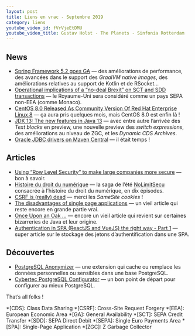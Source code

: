 ```yaml
---
layout: post
title: Liens en vrac - Septembre 2019
category: liens
youtube_video_id: fVrVjeEtDMU
youtube_video_title: Gustav Holst - The Planets - Sinfonia Rotterdam
---
```


## News

* [Spring Framework 5.2 goes GA](https://spring.io/blog/2019/09/30/spring-framework-5-2-goes-ga)
  — des améliorations de performance, des avancées dans le support des _GraalVM native images_, des améliorations
  relatives au support de Kotlin et de RSocket…
* [Operational implications of a “no-deal Brexit” on SCT and SDD transactions](https://www.europeanpaymentscouncil.eu/news-insights/news/operational-implications-no-deal-brexit-sct-and-sdd-transactions)
  — le Royaume-Uni sera considéré comme un pays SEPA non-EEA (comme Monaco).
* [CentOS 8.0 Released As Community Version Of Red Hat Enterprise Linux 8](https://www.phoronix.com/scan.php?page=news_item&px=CentOS-8-Released)
  — ça aura pris quelques mois, mais CentOS 8.0 est enfin là !
* [JDK 13: The new features in Java 13](https://www.infoworld.com/article/3340052/jdk-13-the-new-features-in-java-13.html)
  — avec entre autre l’arrivée des _Text blocks_ en preview, une nouvelle preview des _switch expressions_, des
  améliorations au niveau de ZGC, et les _Dynamic CDS Archives_.
* [Oracle JDBC drivers on Maven Central](https://medium.com/oracledevs/oracle-jdbc-drivers-on-maven-central-64fcf724d8b)
  — il était temps !

## Articles

* [Using “Row Level Security” to make large companies more secure](https://www.cybertec-postgresql.com/en/using-row-level-security-to-make-large-companies-more-secure/)
  — bon à savoir.
* [Histoire du droit du numérique](https://www.nolimitsecu.fr/hors-serie-episode-1-histoire-droit-numerique/)
  — la saga de l’été [NoLimitSecu](https://www.nolimitsecu.fr) consacrée à l’histoire du droit du numérique, en dix
  épisodes.
* [CSRF is (really) dead](https://scotthelme.co.uk/csrf-is-really-dead/)
  — merci les _SameSite cookies_ !
* [The disadvantages of single page applications](https://adamsilver.io/articles/the-disadvantages-of-single-page-applications/)
  — un vieil article qui reste encore en grande partie vrai.
* [Once Upon an Oak …](https://www.javaspecialists.eu/archive/Issue055.html)
  — encore un vieil article qui revient sur certaines bizarreries de Java et leur origine.
* [Authentication in SPA (ReactJS and VueJS) the right way - Part 1](https://jcbaey.com/authentication-in-spa-reactjs-and-vuejs-the-right-way)
  — super article sur le stockage des jetons d’authentification dans une SPA.

## Découvertes

* [PostgreSQL Anonymizer](https://gitlab.com/dalibo/postgresql_anonymizer)
  — une extension qui cache ou remplace les données personnelles ou sensibles dans une base PostgreSQL.
* [Cybertec PostgreSQL Configurator](http://pgconfigurator.cybertec.at/)
  — un bon point de départ pour configurer au mieux PostgreSQL.

That’s all folks !

*[CDS]: Class Data Sharing
*[CSRF]: Cross-Site Request Forgery
*[EEA]: European Economic Area
*[GA]: General Availability
*[SCT]: SEPA Credit Transfer
*[SDD]: SEPA Direct Debit
*[SEPA]: Single Euro Payments Area
*[SPA]: Single-Page Application
*[ZGC]: Z Garbage Collector
